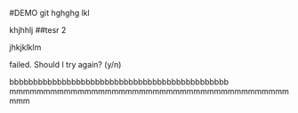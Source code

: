 #DEMO git
hghghg
lkl


khjhhlj
##tesr 2

jhkjklklm

 failed. Should I try again? (y/n)
 
 
bbbbbbbbbbbbbbbbbbbbbbbbbbbbbbbbbbbbbbbbbbbbbb
mmmmmmmmmmmmmmmmmmmmmmmmmmmmmmmmmmmmmmmmmmmm




###